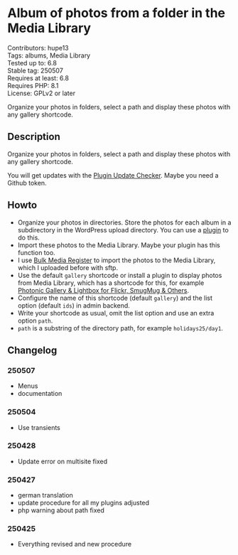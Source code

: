 #  Album of photos from a folder in the Media Library

Contributors: hupe13    
Tags: albums, Media Library  
Tested up to: 6.8  
Stable tag: 250507     
Requires at least: 6.8     
Requires PHP: 8.1     
License: GPLv2 or later

Organize your photos in folders, select a path and display these photos with any gallery shortcode.

## Description

Organize your photos in folders, select a path and display these photos with any gallery shortcode.

You will get updates with the [Plugin Update Checker](https://github.com/YahnisElsts/plugin-update-checker).
Maybe you need a Github token.

## Howto
<p>
<ul>
<li> Organize your photos in directories. Store the photos for each album in a subdirectory in the WordPress upload directory. You can use a <a href="https://wordpress.org/plugins/search/media+library+folder/">plugin</a> to do this.</li>
<li> Import these photos to the Media Library. Maybe your plugin has this function too.</li>
<li> I use <a href="https://wordpress.org/plugins/bulk-media-register/">Bulk Media Register</a> to import the photos to the Media Library, which I uploaded before with sftp.</li>
<li> Use the default <code>gallery</code> shortcode or install a plugin to display photos from Media Library, which has a shortcode for this, for example <a href="https://wordpress.org/plugins/photonic/">Photonic Gallery & Lightbox for Flickr, SmugMug & Others</a>.</li>
<li> Configure the name of this shortcode (default <code>gallery</code>) and the list option (default <code>ids</code>) in admin backend.</li>
<li> Write your shortcode as usual, omit the list option and use an extra option <code>path</code>.</li>
<li> <code>path</code> is a substring of the directory path, for example <code>holidays25/day1</code>.</li>
</ul>
</p>

## Changelog

### 250507

* Menus
* documentation

### 250504

* Use transients

### 250428

* Update error on multisite fixed

### 250427

* german translation
* update procedure for all my plugins adjusted
* php warning about path fixed

### 250425

* Everything revised and new procedure
